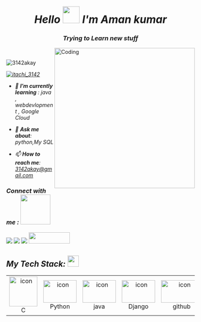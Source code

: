 
***<h1 align="center">Hello <img src="https://emojis.slackmojis.com/emojis/images/1577305505/7373/hand_wave.gif?1577305505" width="45" /> I'm Aman kumar</h1>***



***<h3 align="center">Trying to Learn new stuff</h3>***
<img align="right" alt="Coding" width="375" src="https://i.pinimg.com/originals/e8/f4/53/e8f453469a3ec97ecd354df465d73913.gif"/>
<br>

<p align="left"> <img src="https://komarev.com/ghpvc/?username=3142akay&label=Profile%20views&color=0e75b6&style" alt="3142akay" /> </p>

<p align="left"><em> <a href="https://twitter.com/itachi_3142" target="blank"><img src="https://img.shields.io/twitter/follow/itachi_3142?logo=twitter&style=for-the-badge" alt="itachi_3142" /></a> </p>

 - 🌱 ***I’m currently learning*** :  *java , webdevlopment , Google Cloud*

- 💬 ***Ask me about***: *python*,*My SQL*

- 📫 ***How to reach me***: *3142akay@gmail.com* 










                       
                       








   
   
   
   






<h3><em>Connect with me</em> :  <img src="https://raw.githubusercontent.com/ShahriarShafin/ShahriarShafin/main/Assets/handshake.gif" width="80" /></h3>
<p align="left">
  <a href="https://linkedin.com/in/aman kumar">
<img src="https://img.shields.io/badge/LinkedIn-0077B5?style=for-the-badge&logo=linkedin&logoColor=white"></a>
  <a href="https://instagram.com/3142_akay"><img src="https://img.shields.io/badge/instagram-d11b59?style=for-the-badge&logo=instagram&logoColor=white"></a>
 <a href="https://twitter.com/3142akay"><img src="https://img.shields.io/badge/Twitter-1DA1F2?style=for-the-badge&logo=twitter&logoColor=white"></a>
 <a href="https://www.cloudskillsboost.google/public_profiles/bce0eeab-f5ee-47ad-9e22-67fe88ed3c87"><img src="https://upload.wikimedia.org/wikipedia/commons/thumb/5/51/Google_Cloud_logo.svg/2560px-Google_Cloud_logo.svg.png" width="110" height="30"></a>
 



                                             











                      

                       
 <h2 align="left" ><em>My Tech Stack:</em> <img src="https://camo.githubusercontent.com/beb64ff21c883e318e4f5db5231c2ba4175705bea1c9249e82a41ab375db4f75/68747470733a2f2f6d65646961322e67697068792e636f6d2f6d656469612f51737347456d706b79454f684243623765312f67697068792e6769663f6369643d656366303565343761306e336769316266716e74716d6f62386739616964316f796a327772336473336d67373030626c267269643d67697068792e676966" width="30"/></h2>


  

 ***<table>***
  <tr>
    <td align="center" width="90">
        <img src="https://media1.giphy.com/avatars/Caribshopper/VUy16LKWPSMF.gif" alt="icon" width="75" height="80" />
      <br>C
     </td>
     <td align="center" width="90">
      <a href="#macropower-tech">
        <img src="https://techstack-generator.vercel.app/python-icon.svg" alt="icon" width="89" height="60" />
      </a>
      <br>Python
    </td>
   <td align="center" width="90">
          <img src="https://techstack-generator.vercel.app/java-icon.svg" alt="icon" width="89" height="60" />
        <br>java 
     </td>
    <td align="center" width="90">
        <img src="https://techstack-generator.vercel.app/django-icon.svg" alt="icon" width="89" height="60" />
      <br>Django
    </td>
     <td align="center" width="90">
         <img src="https://cdn-icons-png.flaticon.com/128/2111/2111374.png" alt="icon" width="110" height="60"  />
       <br>github                                                                                             
     </td>
      
     
   <td align="center"  width="90">
        <img src="https://skillicons.dev/icons?i=html" width="48" height="48" alt="HTML" />
      <br>HTML
    </td>
   <td align="center" width="90">
        <img src="https://skillicons.dev/icons?i=css" width="48" height="48" alt="css" />
      <br>CSS
    </td>
   <td align="center"  width="90">
        <img src="https://skillicons.dev/icons?i=bootstrap" width="48" height="48" alt="bootstrap" />
      <br>Bootstrap
    </td>
   <td align="center" width="90">
        <img src="https://techstack-generator.vercel.app/js-icon.svg" alt="icon" width="89" height="60" />
      <br>Javascript
    </td>
  <td align="center" width="90">
       <img src="https://techstack-generator.vercel.app/mysql-icon.svg" alt="icon" width="89" height="60" />       
     <br>SQL  
      </td>
 









               




 
  




     































